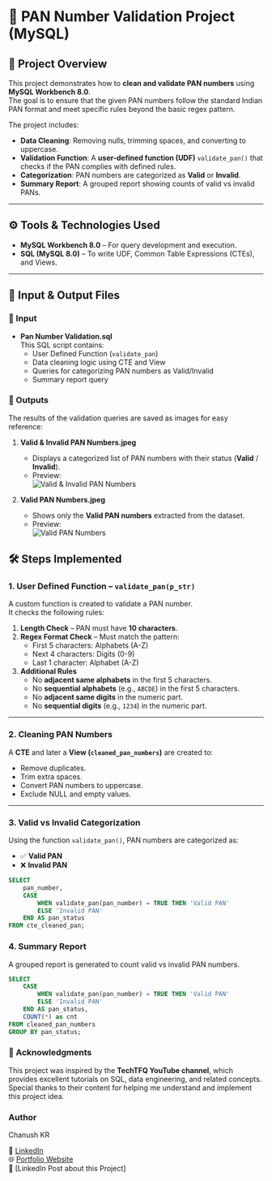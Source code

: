 # 📝 PAN Number Validation Project (MySQL)

## 📌 Project Overview
This project demonstrates how to **clean and validate PAN numbers** using **MySQL Workbench 8.0**.  
The goal is to ensure that the given PAN numbers follow the standard Indian PAN format and meet specific rules beyond the basic regex pattern.

The project includes:
- **Data Cleaning**: Removing nulls, trimming spaces, and converting to uppercase.  
- **Validation Function**: A **user-defined function (UDF)** `validate_pan()` that checks if the PAN complies with defined rules.  
- **Categorization**: PAN numbers are categorized as **Valid** or **Invalid**.  
- **Summary Report**: A grouped report showing counts of valid vs invalid PANs.  

---

## ⚙️ Tools & Technologies Used
- **MySQL Workbench 8.0** – For query development and execution.  
- **SQL (MySQL 8.0)** – To write UDF, Common Table Expressions (CTEs), and Views.  

---

## 📂 Input & Output Files

### 🔹 Input
- **Pan Number Validation.sql**  
  This SQL script contains:
  - User Defined Function (`validate_pan`)  
  - Data cleaning logic using CTE and View  
  - Queries for categorizing PAN numbers as Valid/Invalid  
  - Summary report query  

### 🔹 Outputs
The results of the validation queries are saved as images for easy reference:

1. **Valid & Invalid PAN Numbers.jpeg**  
   - Displays a categorized list of PAN numbers with their status (**Valid** / **Invalid**).  
   - Preview:  
     ![Valid & Invalid PAN Numbers](Valid%20&%20Invalid%20PAN%20Numbers.jpeg)

2. **Valid PAN Numbers.jpeg**  
   - Shows only the **Valid PAN numbers** extracted from the dataset.  
   - Preview:  
     ![Valid PAN Numbers](Valid%20PAN%20Numbers.jpeg)


## 🛠️ Steps Implemented

### 1. User Defined Function – `validate_pan(p_str)`
A custom function is created to validate a PAN number.  
It checks the following rules:

1. **Length Check** – PAN must have **10 characters**.  
2. **Regex Format Check** – Must match the pattern:  
   - First 5 characters: Alphabets (A-Z)  
   - Next 4 characters: Digits (0-9)  
   - Last 1 character: Alphabet (A-Z)  
3. **Additional Rules**  
   - No **adjacent same alphabets** in the first 5 characters.  
   - No **sequential alphabets** (e.g., `ABCDE`) in the first 5 characters.  
   - No **adjacent same digits** in the numeric part.  
   - No **sequential digits** (e.g., `1234`) in the numeric part.  

---

### 2. Cleaning PAN Numbers
A **CTE** and later a **View (`cleaned_pan_numbers`)** are created to:  
- Remove duplicates.  
- Trim extra spaces.  
- Convert PAN numbers to uppercase.  
- Exclude NULL and empty values.  

---

### 3. Valid vs Invalid Categorization
Using the function `validate_pan()`, PAN numbers are categorized as:  
- ✅ **Valid PAN**  
- ❌ **Invalid PAN**  

```sql
SELECT 
    pan_number,
    CASE
        WHEN validate_pan(pan_number) = TRUE THEN 'Valid PAN'
        ELSE 'Invalid PAN'
    END AS pan_status
FROM cte_cleaned_pan;
```

### 4. Summary Report
A grouped report is generated to count valid vs invalid PAN numbers.

```sql
SELECT 
    CASE
        WHEN validate_pan(pan_number) = TRUE THEN 'Valid PAN'
        ELSE 'Invalid PAN'
    END AS pan_status,
    COUNT(*) as cnt
FROM cleaned_pan_numbers
GROUP BY pan_status;
```

### 🙏 Acknowledgments
This project was inspired by the **TechTFQ YouTube channel**, which provides excellent tutorials on SQL, data engineering, and related concepts.
Special thanks to their content for helping me understand and implement this project idea.

### Author
Chanush KR

🔗 [LinkedIn](https://www.linkedin.com/in/chanush-kr)  
🌐 [Portfolio Website](https://sites.google.com/view/chanushkr/home)  
📌 [LinkedIn Post about this Project]

